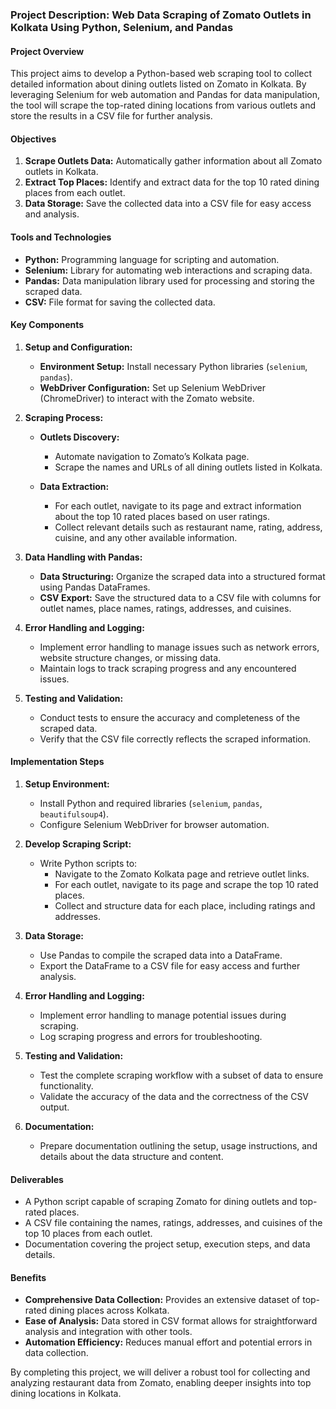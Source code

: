 ### Project Description: Web Data Scraping of Zomato Outlets in Kolkata Using Python, Selenium, and Pandas

#### Project Overview
This project aims to develop a Python-based web scraping tool to collect detailed information about dining outlets listed on Zomato in Kolkata. By leveraging Selenium for web automation and Pandas for data manipulation, the tool will scrape the top-rated dining locations from various outlets and store the results in a CSV file for further analysis.

#### Objectives
1. **Scrape Outlets Data:** Automatically gather information about all Zomato outlets in Kolkata.
2. **Extract Top Places:** Identify and extract data for the top 10 rated dining places from each outlet.
3. **Data Storage:** Save the collected data into a CSV file for easy access and analysis.

#### Tools and Technologies
- **Python:** Programming language for scripting and automation.
- **Selenium:** Library for automating web interactions and scraping data.
- **Pandas:** Data manipulation library used for processing and storing the scraped data.
- **CSV:** File format for saving the collected data.

#### Key Components

1. **Setup and Configuration:**
   - **Environment Setup:** Install necessary Python libraries (`selenium`, `pandas`).
   - **WebDriver Configuration:** Set up Selenium WebDriver (ChromeDriver) to interact with the Zomato website.

2. **Scraping Process:**
   - **Outlets Discovery:**
     - Automate navigation to Zomato’s Kolkata page.
     - Scrape the names and URLs of all dining outlets listed in Kolkata.

   - **Data Extraction:**
     - For each outlet, navigate to its page and extract information about the top 10 rated places based on user ratings.
     - Collect relevant details such as restaurant name, rating, address, cuisine, and any other available information.

3. **Data Handling with Pandas:**
   - **Data Structuring:** Organize the scraped data into a structured format using Pandas DataFrames.
   - **CSV Export:** Save the structured data to a CSV file with columns for outlet names, place names, ratings, addresses, and cuisines.

4. **Error Handling and Logging:**
   - Implement error handling to manage issues such as network errors, website structure changes, or missing data.
   - Maintain logs to track scraping progress and any encountered issues.

5. **Testing and Validation:**
   - Conduct tests to ensure the accuracy and completeness of the scraped data.
   - Verify that the CSV file correctly reflects the scraped information.

#### Implementation Steps

1. **Setup Environment:**
   - Install Python and required libraries (`selenium`, `pandas`, `beautifulsoup4`).
   - Configure Selenium WebDriver for browser automation.

2. **Develop Scraping Script:**
   - Write Python scripts to:
     - Navigate to the Zomato Kolkata page and retrieve outlet links.
     - For each outlet, navigate to its page and scrape the top 10 rated places.
     - Collect and structure data for each place, including ratings and addresses.

3. **Data Storage:**
   - Use Pandas to compile the scraped data into a DataFrame.
   - Export the DataFrame to a CSV file for easy access and further analysis.

4. **Error Handling and Logging:**
   - Implement error handling to manage potential issues during scraping.
   - Log scraping progress and errors for troubleshooting.

5. **Testing and Validation:**
   - Test the complete scraping workflow with a subset of data to ensure functionality.
   - Validate the accuracy of the data and the correctness of the CSV output.

6. **Documentation:**
   - Prepare documentation outlining the setup, usage instructions, and details about the data structure and content.

#### Deliverables
- A Python script capable of scraping Zomato for dining outlets and top-rated places.
- A CSV file containing the names, ratings, addresses, and cuisines of the top 10 places from each outlet.
- Documentation covering the project setup, execution steps, and data details.

#### Benefits
- **Comprehensive Data Collection:** Provides an extensive dataset of top-rated dining places across Kolkata.
- **Ease of Analysis:** Data stored in CSV format allows for straightforward analysis and integration with other tools.
- **Automation Efficiency:** Reduces manual effort and potential errors in data collection.

By completing this project, we will deliver a robust tool for collecting and analyzing restaurant data from Zomato, enabling deeper insights into top dining locations in Kolkata.
